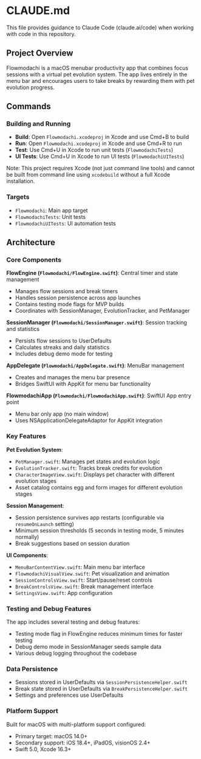 # CLAUDE.md

This file provides guidance to Claude Code (claude.ai/code) when working with code in this repository.

## Project Overview

Flowmodachi is a macOS menubar productivity app that combines focus sessions with a virtual pet evolution system. The app lives entirely in the menu bar and encourages users to take breaks by rewarding them with pet evolution progress.

## Commands

### Building and Running
- **Build**: Open `Flowmodachi.xcodeproj` in Xcode and use Cmd+B to build
- **Run**: Open `Flowmodachi.xcodeproj` in Xcode and use Cmd+R to run
- **Test**: Use Cmd+U in Xcode to run unit tests (`FlowmodachiTests`)
- **UI Tests**: Use Cmd+U in Xcode to run UI tests (`FlowmodachiUITests`)

Note: This project requires Xcode (not just command line tools) and cannot be built from command line using `xcodebuild` without a full Xcode installation.

### Targets
- `Flowmodachi`: Main app target
- `FlowmodachiTests`: Unit tests
- `FlowmodachiUITests`: UI automation tests

## Architecture

### Core Components

**FlowEngine (`Flowmodachi/FlowEngine.swift`)**: Central timer and state management
- Manages flow sessions and break timers
- Handles session persistence across app launches
- Contains testing mode flags for MVP builds
- Coordinates with SessionManager, EvolutionTracker, and PetManager

**SessionManager (`Flowmodachi/SessionManager.swift`)**: Session tracking and statistics
- Persists flow sessions to UserDefaults
- Calculates streaks and daily statistics
- Includes debug demo mode for testing

**AppDelegate (`Flowmodachi/AppDelegate.swift`)**: MenuBar management
- Creates and manages the menu bar presence
- Bridges SwiftUI with AppKit for menu bar functionality

**FlowmodachiApp (`Flowmodachi/FlowmodachiApp.swift`)**: SwiftUI App entry point
- Menu bar only app (no main window)
- Uses NSApplicationDelegateAdaptor for AppKit integration

### Key Features

**Pet Evolution System**: 
- `PetManager.swift`: Manages pet states and evolution logic
- `EvolutionTracker.swift`: Tracks break credits for evolution
- `CharacterImageView.swift`: Displays pet character with different evolution stages
- Asset catalog contains egg and form images for different evolution stages

**Session Management**:
- Session persistence survives app restarts (configurable via `resumeOnLaunch` setting)
- Minimum session thresholds (5 seconds in testing mode, 5 minutes normally)
- Break suggestions based on session duration

**UI Components**:
- `MenuBarContentView.swift`: Main menu bar interface
- `FlowmodachiVisualView.swift`: Pet visualization and animation
- `SessionControlsView.swift`: Start/pause/reset controls
- `BreakControlsView.swift`: Break management interface
- `SettingsView.swift`: App configuration

### Testing and Debug Features

The app includes several testing and debug features:
- Testing mode flag in FlowEngine reduces minimum times for faster testing
- Debug demo mode in SessionManager seeds sample data
- Various debug logging throughout the codebase

### Data Persistence

- Sessions stored in UserDefaults via `SessionPersistenceHelper.swift`
- Break state stored in UserDefaults via `BreakPersistenceHelper.swift`
- Settings and preferences use UserDefaults

### Platform Support

Built for macOS with multi-platform support configured:
- Primary target: macOS 14.0+
- Secondary support: iOS 18.4+, iPadOS, visionOS 2.4+
- Swift 5.0, Xcode 16.3+